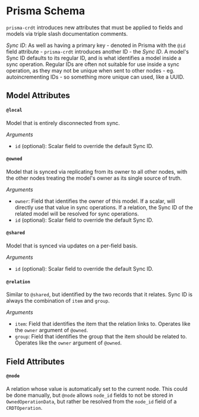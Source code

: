 # Prisma Schema

`prisma-crdt` introduces new attributes that must be applied to fields and models via triple slash documentation comments.

_Sync ID_: As well as having a primary key - denoted in Prisma with the `@id` field attribute - `prisma-crdt` introduces another ID - the _Sync ID_.
A model's Sync ID defaults to its regular ID, and is what identifies a model inside a sync operation.
Regular IDs are often not suitable for use inside a sync operation, as they may not be unique when sent to other nodes - eg. autoincrementing IDs - so something more unique can used, like a UUID.

## Model Attributes

#### `@local`

Model that is entirely disconnected from sync.

_Arguments_

- `id` (optional): Scalar field to override the default Sync ID.

#### `@owned`

Model that is synced via replicating from its owner to all other nodes, with the other nodes treating the model's owner as its single source of truth.

_Arguments_

- `owner`: Field that identifies the owner of this model. If a scalar, will directly use that value in sync operations. If a relation, the Sync ID of the related model will be resolved for sync operations.
- `id` (optional): Scalar field to override the default Sync ID.

#### `@shared`

Model that is synced via updates on a per-field basis.

_Arguments_

- `id` (optional): Scalar field to override the default Sync ID.

#### `@relation`

Similar to `@shared`, but identified by the two records that it relates. Sync ID is always the combination of `item` and `group`.

_Arguments_

- `item`: Field that identifies the item that the relation links to. Operates like the `owner` argument of `@owned`.
- `group`: Field that identifies the group that the item should be related to. Operates like the `owner` argument of `@owned`.

## Field Attributes

#### `@node`

A relation whose value is automatically set to the current node. This could be done manually, but `@node` allows `node_id` fields to not be stored in `OwnedOperationData`, but rather be resolved from the `node_id` field of a `CRDTOperation`.